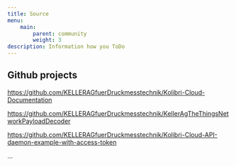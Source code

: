 ```yaml
---
title: Source
menu:
    main:
        parent: community
        weight: 3
description: Information how you ToDo
---
```


## Github projects
https://github.com/KELLERAGfuerDruckmesstechnik/Kolibri-Cloud-Documentation


https://github.com/KELLERAGfuerDruckmesstechnik/KellerAgTheThingsNetworkPayloadDecoder


https://github.com/KELLERAGfuerDruckmesstechnik/Kolibri-Cloud-API-daemon-example-with-access-token


...